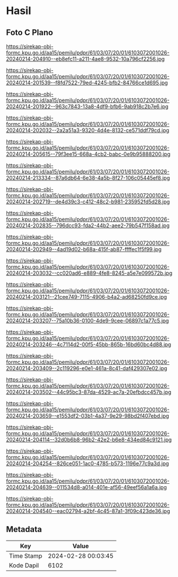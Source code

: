 # Hasil

## Foto C Plano

https://sirekap-obj-formc.kpu.go.id/aa15/pemilu/pdpr/61/03/07/20/01/6103072001026-20240214-204910--eb8efc11-a211-4ae8-9532-10a796cf2256.jpg

https://sirekap-obj-formc.kpu.go.id/aa15/pemilu/pdpr/61/03/07/20/01/6103072001026-20240214-201539--f8fd7522-79ed-4245-bfb2-84766ce1d695.jpg

https://sirekap-obj-formc.kpu.go.id/aa15/pemilu/pdpr/61/03/07/20/01/6103072001026-20240214-201922--963c7843-13a8-4df9-bfb6-9ab918c2b7e6.jpg

https://sirekap-obj-formc.kpu.go.id/aa15/pemilu/pdpr/61/03/07/20/01/6103072001026-20240214-202032--2a2a51a3-9320-4d4e-8132-ce571ddf79cd.jpg

https://sirekap-obj-formc.kpu.go.id/aa15/pemilu/pdpr/61/03/07/20/01/6103072001026-20240214-205615--79f3ee15-668a-4cb2-babc-0e9b95888200.jpg

https://sirekap-obj-formc.kpu.go.id/aa15/pemilu/pdpr/61/03/07/20/01/6103072001026-20240214-213334--87a6db64-6e38-4a5b-8f27-106c05445ef8.jpg

https://sirekap-obj-formc.kpu.go.id/aa15/pemilu/pdpr/61/03/07/20/01/6103072001026-20240214-202719--de4d39c3-c412-48c2-b981-235952fd5d28.jpg

https://sirekap-obj-formc.kpu.go.id/aa15/pemilu/pdpr/61/03/07/20/01/6103072001026-20240214-202835--796dcc93-fda2-44b2-aee2-79b547f158ad.jpg

https://sirekap-obj-formc.kpu.go.id/aa15/pemilu/pdpr/61/03/07/20/01/6103072001026-20240214-202949--4ad19d02-b68a-415f-ab87-ffffec1f5f99.jpg

https://sirekap-obj-formc.kpu.go.id/aa15/pemilu/pdpr/61/03/07/20/01/6103072001026-20240214-203032--cc020ad6-e889-4fe8-8245-a5e7e099572b.jpg

https://sirekap-obj-formc.kpu.go.id/aa15/pemilu/pdpr/61/03/07/20/01/6103072001026-20240214-203121--21cee749-7115-4906-b4a2-ad68250fd9ce.jpg

https://sirekap-obj-formc.kpu.go.id/aa15/pemilu/pdpr/61/03/07/20/01/6103072001026-20240214-203207--75a10b36-0100-4de9-9cee-06897c1a77c5.jpg

https://sirekap-obj-formc.kpu.go.id/aa15/pemilu/pdpr/61/03/07/20/01/6103072001026-20240214-203246--4c7114d2-00f5-45bb-865b-16bd60bc4d88.jpg

https://sirekap-obj-formc.kpu.go.id/aa15/pemilu/pdpr/61/03/07/20/01/6103072001026-20240214-203409--2c119296-e0e1-461a-8c41-daf429307e02.jpg

https://sirekap-obj-formc.kpu.go.id/aa15/pemilu/pdpr/61/03/07/20/01/6103072001026-20240214-203502--44c95bc3-87da-4529-ac7a-20efbdcc457b.jpg

https://sirekap-obj-formc.kpu.go.id/aa15/pemilu/pdpr/61/03/07/20/01/6103072001026-20240214-203659--e1553df2-03b1-4a37-9e29-98bd2f407ebd.jpg

https://sirekap-obj-formc.kpu.go.id/aa15/pemilu/pdpr/61/03/07/20/01/6103072001026-20240214-204114--32d0b6b8-96b2-42e2-b6e8-434ed84c9121.jpg

https://sirekap-obj-formc.kpu.go.id/aa15/pemilu/pdpr/61/03/07/20/01/6103072001026-20240214-204254--826ce051-1ac0-4785-b573-1196e77c9a3d.jpg

https://sirekap-obj-formc.kpu.go.id/aa15/pemilu/pdpr/61/03/07/20/01/6103072001026-20240214-204639--011534d8-a014-401e-af56-49eef56a1a6a.jpg

https://sirekap-obj-formc.kpu.go.id/aa15/pemilu/pdpr/61/03/07/20/01/6103072001026-20240214-204540--eac02794-a2bf-4c45-87a1-3f09c423de36.jpg


## Metadata

| Key        | Value               |
| ---------- | ------------------- |
| Time Stamp | 2024-02-28 00:03:45 |
| Kode Dapil | 6102                |



